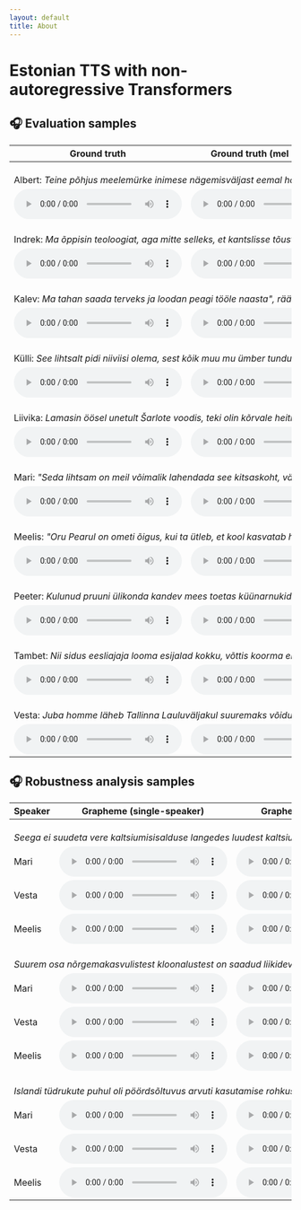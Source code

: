 ```yaml
---
layout: default
title: About
---
```


# Estonian TTS with non-autoregressive Transformers

## 🎧 Evaluation samples

<table>
<thead>
  <tr>
    <th>Ground truth</th>
    <th>Ground truth (mel + vocoder)</th>
    <th>Baseline (student-teacher)</th>
    <th>Ext. alignments (single-speaker)</th>
    <th>Ext. alignments (multi-speaker)</th>
  </tr>
</thead>
<tbody>
  <tr>
    <td colspan="5">
      <br>
      Albert: <i>Teine põhjus meelemürke inimese nägemisväljast eemal hoida seostub meie lastega.</i>
    </td>
  </tr>
  <tr>
    <td><audio src="https://github.com/EstTTS/samples/blob/gh-pages/files/mos/27-gt-albert.wav?raw=true"  controls preload></audio></td>
    <td><audio src="https://github.com/EstTTS/samples/blob/gh-pages/files/mos/27-gt-voc-albert.wav?raw=true"  controls preload></audio></td>
    <td><audio src="https://github.com/EstTTS/samples/blob/gh-pages/files/mos/27-grapheme-albert.wav?raw=true"  controls preload></audio></td>
    <td><audio src="https://github.com/EstTTS/samples/blob/gh-pages/files/mos/27-grapheme-kaldi-albert.wav?raw=true"  controls preload></audio></td>
    <td><audio src="https://github.com/EstTTS/samples/blob/gh-pages/files/mos/27-grapheme-kaldi-multi-albert.wav?raw=true"  controls preload></audio></td>
  </tr>
  <tr>
    <td colspan="5">
      <br>
      Indrek: <i>Ma õppisin teoloogiat, aga mitte selleks, et kantslisse tõusta ja jutlusi pidada.</i>
    </td>
  </tr>
  <tr>
    <td><audio src="https://github.com/EstTTS/samples/blob/gh-pages/files/mos/151-gt-indrek.wav?raw=true"  controls preload></audio></td>
    <td><audio src="https://github.com/EstTTS/samples/blob/gh-pages/files/mos/151-gt-voc-indrek.wav?raw=true"  controls preload></audio></td>
    <td><audio src="https://github.com/EstTTS/samples/blob/gh-pages/files/mos/151-grapheme-indrek.wav?raw=true"  controls preload></audio></td>
    <td><audio src="https://github.com/EstTTS/samples/blob/gh-pages/files/mos/151-grapheme-kaldi-indrek.wav?raw=true"  controls preload></audio></td>
    <td><audio src="https://github.com/EstTTS/samples/blob/gh-pages/files/mos/151-grapheme-kaldi-multi-indrek.wav?raw=true"  controls preload></audio></td>
  </tr>
  <tr>
    <td colspan="5">
      <br>
      Kalev: <i>Ma tahan saada terveks ja loodan peagi tööle naasta", rääkis ta toona.</i>
    </td>
  </tr>
  <tr>
    <td><audio src="https://github.com/EstTTS/samples/blob/gh-pages/files/mos/34-gt-kalev.wav?raw=true"  controls preload></audio></td>
    <td><audio src="https://github.com/EstTTS/samples/blob/gh-pages/files/mos/34-gt-voc-kalev.wav?raw=true"  controls preload></audio></td>
    <td><audio src="https://github.com/EstTTS/samples/blob/gh-pages/files/mos/34-grapheme-kalev.wav?raw=true"  controls preload></audio></td>
    <td><audio src="https://github.com/EstTTS/samples/blob/gh-pages/files/mos/34-grapheme-kaldi-kalev.wav?raw=true"  controls preload></audio></td>
    <td><audio src="https://github.com/EstTTS/samples/blob/gh-pages/files/mos/34-grapheme-kaldi-multi-kalev.wav?raw=true"  controls preload></audio></td>
  </tr>
  <tr>
    <td colspan="5">
      <br>
      Külli: <i>See lihtsalt pidi niiviisi olema, sest kõik muu mu ümber tundus nii tõeline.</i>
    </td>
  </tr>
  <tr>
    <td><audio src="https://github.com/EstTTS/samples/blob/gh-pages/files/mos/181-gt-kylli.wav?raw=true"  controls preload></audio></td>
    <td><audio src="https://github.com/EstTTS/samples/blob/gh-pages/files/mos/181-gt-voc-kylli.wav?raw=true"  controls preload></audio></td>
    <td><audio src="https://github.com/EstTTS/samples/blob/gh-pages/files/mos/181-grapheme-kylli.wav?raw=true"  controls preload></audio></td>
    <td><audio src="https://github.com/EstTTS/samples/blob/gh-pages/files/mos/181-grapheme-kaldi-kylli.wav?raw=true"  controls preload></audio></td>
    <td><audio src="https://github.com/EstTTS/samples/blob/gh-pages/files/mos/181-grapheme-kaldi-multi-kylli.wav?raw=true"  controls preload></audio></td>
  </tr>
  <tr>
    <td colspan="5">
      <br>
      Liivika: <i>Lamasin öösel unetult Šarlote voodis, teki olin kõrvale heitnud, kuna oli liiga soe.</i>
    </td>
  </tr>
  <tr>
    <td><audio src="https://github.com/EstTTS/samples/blob/gh-pages/files/mos/159-gt-liivika.wav?raw=true"  controls preload></audio></td>
    <td><audio src="https://github.com/EstTTS/samples/blob/gh-pages/files/mos/159-gt-voc-liivika.wav?raw=true"  controls preload></audio></td>
    <td><audio src="https://github.com/EstTTS/samples/blob/gh-pages/files/mos/159-grapheme-liivika.wav?raw=true"  controls preload></audio></td>
    <td><audio src="https://github.com/EstTTS/samples/blob/gh-pages/files/mos/159-grapheme-kaldi-liivika.wav?raw=true"  controls preload></audio></td>
    <td><audio src="https://github.com/EstTTS/samples/blob/gh-pages/files/mos/159-grapheme-kaldi-multi-liivika.wav?raw=true"  controls preload></audio></td>
  </tr>
  <tr>
    <td colspan="5">
      <br>
      Mari: <i>"Seda lihtsam on meil võimalik lahendada see kitsaskoht, vähendades nii mõnegi ajateenija olmemuresid ning aidates neil rohkem keskenduda väljaõppele", ütles Rannaveski.</i>
    </td>
  </tr>
  <tr>
    <td><audio src="https://github.com/EstTTS/samples/blob/gh-pages/files/mos/180-gt-mari.wav?raw=true"  controls preload></audio></td>
    <td><audio src="https://github.com/EstTTS/samples/blob/gh-pages/files/mos/180-gt-voc-mari.wav?raw=true"  controls preload></audio></td>
    <td><audio src="https://github.com/EstTTS/samples/blob/gh-pages/files/mos/180-grapheme-mari.wav?raw=true"  controls preload></audio></td>
    <td><audio src="https://github.com/EstTTS/samples/blob/gh-pages/files/mos/180-grapheme-kaldi-mari.wav?raw=true"  controls preload></audio></td>
    <td><audio src="https://github.com/EstTTS/samples/blob/gh-pages/files/mos/180-grapheme-kaldi-multi-mari.wav?raw=true"  controls preload></audio></td>
  </tr>
  <tr>
    <td colspan="5">
      <br>
      Meelis: <i>"Oru Pearul on ometi õigus, kui ta ütleb, et kool kasvatab hobusevargaid."</i>
    </td>
  </tr>
  <tr>
    <td><audio src="https://github.com/EstTTS/samples/blob/gh-pages/files/mos/218-gt-meelis.wav?raw=true"  controls preload></audio></td>
    <td><audio src="https://github.com/EstTTS/samples/blob/gh-pages/files/mos/218-gt-voc-meelis.wav?raw=true"  controls preload></audio></td>
    <td><audio src="https://github.com/EstTTS/samples/blob/gh-pages/files/mos/218-grapheme-meelis.wav?raw=true"  controls preload></audio></td>
    <td><audio src="https://github.com/EstTTS/samples/blob/gh-pages/files/mos/218-grapheme-kaldi-meelis.wav?raw=true"  controls preload></audio></td>
    <td><audio src="https://github.com/EstTTS/samples/blob/gh-pages/files/mos/218-grapheme-kaldi-multi-meelis.wav?raw=true"  controls preload></audio></td>
  </tr>
  <tr>
    <td colspan="5">
      <br>
      Peeter: <i>Kulunud pruuni ülikonda kandev mees toetas küünarnukid lauale, sättis käelaba lõuale toeks ja hakkas teda jõllitama.</i>
    </td>
  </tr>
  <tr>
    <td><audio src="https://github.com/EstTTS/samples/blob/gh-pages/files/mos/10-gt-peeter.wav?raw=true"  controls preload></audio></td>
    <td><audio src="https://github.com/EstTTS/samples/blob/gh-pages/files/mos/10-gt-voc-peeter.wav?raw=true"  controls preload></audio></td>
    <td><audio src="https://github.com/EstTTS/samples/blob/gh-pages/files/mos/10-grapheme-peeter.wav?raw=true"  controls preload></audio></td>
    <td><audio src="https://github.com/EstTTS/samples/blob/gh-pages/files/mos/10-grapheme-kaldi-peeter.wav?raw=true"  controls preload></audio></td>
    <td><audio src="https://github.com/EstTTS/samples/blob/gh-pages/files/mos/10-grapheme-kaldi-multi-peeter.wav?raw=true"  controls preload></audio></td>
  </tr>
  <tr>
    <td colspan="5">
      <br>
      Tambet: <i>Nii sidus eesliajaja looma esijalad kokku, võttis koorma endale selga ja läks tagasi oma üüritud kohta värava juures.</i>
    </td>
  </tr>
  <tr>
    <td><audio src="https://github.com/EstTTS/samples/blob/gh-pages/files/mos/6-gt-tambet.wav?raw=true"  controls preload></audio></td>
    <td><audio src="https://github.com/EstTTS/samples/blob/gh-pages/files/mos/6-gt-voc-tambet.wav?raw=true"  controls preload></audio></td>
    <td><audio src="https://github.com/EstTTS/samples/blob/gh-pages/files/mos/6-grapheme-tambet.wav?raw=true"  controls preload></audio></td>
    <td><audio src="https://github.com/EstTTS/samples/blob/gh-pages/files/mos/6-grapheme-kaldi-tambet.wav?raw=true"  controls preload></audio></td>
    <td><audio src="https://github.com/EstTTS/samples/blob/gh-pages/files/mos/6-grapheme-kaldi-multi-tambet.wav?raw=true"  controls preload></audio></td>
  </tr>
  <tr>
    <td colspan="5">
      <br>
      Vesta: <i>Juba homme läheb Tallinna Lauluväljakul suuremaks võidukihutamiseks!</i>
    </td>
  </tr>
  <tr>
    <td><audio src="https://github.com/EstTTS/samples/blob/gh-pages/files/mos/42-gt-vesta.wav?raw=true"  controls preload></audio></td>
    <td><audio src="https://github.com/EstTTS/samples/blob/gh-pages/files/mos/42-gt-voc-vesta.wav?raw=true"  controls preload></audio></td>
    <td><audio src="https://github.com/EstTTS/samples/blob/gh-pages/files/mos/42-grapheme-vesta.wav?raw=true"  controls preload></audio></td>
    <td><audio src="https://github.com/EstTTS/samples/blob/gh-pages/files/mos/42-grapheme-kaldi-vesta.wav?raw=true"  controls preload></audio></td>
    <td><audio src="https://github.com/EstTTS/samples/blob/gh-pages/files/mos/42-grapheme-kaldi-multi-vesta.wav?raw=true"  controls preload></audio></td>
  </tr>
</tbody>
</table>

## 🎧 Robustness analysis samples

<table>
<thead>
    <tr>
        <th>Speaker</th>
        <th>Grapheme (single-speaker)</th>
        <th>Grapheme (multi-speaker)</th>
        <th>Vabamorf (single-speaker)</th>
        <th>Vabamorf (multi-speaker)</th>
        <th>Phoneme (single-speaker)</th>
        <th>Phoneme (multi-speaker)</th>
    </tr>
</thead>
<tbody>
    <tr>
        <td colspan="5">
            <br>
            <i>Seega ei suudeta vere kaltsiumisisalduse langedes luudest kaltsiumi mobiliseerida, mistõttu selle sekretsioon piimaga väheneb.</i>
        </td>
    </tr>
    <tr>
        <td>Mari</td>
        <td><audio src="https://github.com/EstTTS/samples/blob/gh-pages/files/robustness/27-grapheme-kaldi-mari.wav?raw=true"  controls preload></audio></td>
        <td><audio src="https://github.com/EstTTS/samples/blob/gh-pages/files/robustness/27-grapheme-kaldi-multi-mari.wav?raw=true"  controls preload></audio></td>
        <td><audio src="https://github.com/EstTTS/samples/blob/gh-pages/files/robustness/27-vabamorf-kaldi-mari.wav?raw=true"  controls preload></audio></td>
        <td><audio src="https://github.com/EstTTS/samples/blob/gh-pages/files/robustness/27-vabamorf-kaldi-multi-mari.wav?raw=true"  controls preload></audio></td>
        <td><audio src="https://github.com/EstTTS/samples/blob/gh-pages/files/robustness/27-espeak-kaldi-mari.wav?raw=true"  controls preload></audio></td>
        <td><audio src="https://github.com/EstTTS/samples/blob/gh-pages/files/robustness/27-espeak-kaldi-multi-mari.wav?raw=true"  controls preload></audio></td>
    </tr>
    <tr>
        <td>Vesta</td>
        <td><audio src="https://github.com/EstTTS/samples/blob/gh-pages/files/robustness/27-grapheme-kaldi-vesta.wav?raw=true"  controls preload></audio></td>
        <td><audio src="https://github.com/EstTTS/samples/blob/gh-pages/files/robustness/27-grapheme-kaldi-multi-vesta.wav?raw=true"  controls preload></audio></td>
        <td><audio src="https://github.com/EstTTS/samples/blob/gh-pages/files/robustness/27-vabamorf-kaldi-vesta.wav?raw=true"  controls preload></audio></td>
        <td><audio src="https://github.com/EstTTS/samples/blob/gh-pages/files/robustness/27-vabamorf-kaldi-multi-vesta.wav?raw=true"  controls preload></audio></td>
        <td><audio src="https://github.com/EstTTS/samples/blob/gh-pages/files/robustness/27-espeak-kaldi-vesta.wav?raw=true"  controls preload></audio></td>
        <td><audio src="https://github.com/EstTTS/samples/blob/gh-pages/files/robustness/27-espeak-kaldi-multi-vesta.wav?raw=true"  controls preload></audio></td>
    </tr>
    <tr>
        <td>Meelis</td>
        <td><audio src="https://github.com/EstTTS/samples/blob/gh-pages/files/robustness/27-grapheme-kaldi-meelis.wav?raw=true"  controls preload></audio></td>
        <td><audio src="https://github.com/EstTTS/samples/blob/gh-pages/files/robustness/27-grapheme-kaldi-multi-meelis.wav?raw=true"  controls preload></audio></td>
        <td><audio src="https://github.com/EstTTS/samples/blob/gh-pages/files/robustness/27-vabamorf-kaldi-meelis.wav?raw=true"  controls preload></audio></td>
        <td><audio src="https://github.com/EstTTS/samples/blob/gh-pages/files/robustness/27-vabamorf-kaldi-multi-meelis.wav?raw=true"  controls preload></audio></td>
        <td><audio src="https://github.com/EstTTS/samples/blob/gh-pages/files/robustness/27-espeak-kaldi-meelis.wav?raw=true"  controls preload></audio></td>
        <td><audio src="https://github.com/EstTTS/samples/blob/gh-pages/files/robustness/27-espeak-kaldi-multi-meelis.wav?raw=true"  controls preload></audio></td>
    </tr>
    <tr>
        <td colspan="5">
            <br>
            <i>Suurem osa nõrgemakasvulistest kloonalustest on saadud liikidevahelise ristamise tulemusena.</i>
        </td>
    </tr>
    <tr>
        <td>Mari</td>
        <td><audio src="https://github.com/EstTTS/samples/blob/gh-pages/files/robustness/11-grapheme-kaldi-mari.wav?raw=true"  controls preload></audio></td>
        <td><audio src="https://github.com/EstTTS/samples/blob/gh-pages/files/robustness/11-grapheme-kaldi-multi-mari.wav?raw=true"  controls preload></audio></td>
        <td><audio src="https://github.com/EstTTS/samples/blob/gh-pages/files/robustness/11-vabamorf-kaldi-mari.wav?raw=true"  controls preload></audio></td>
        <td><audio src="https://github.com/EstTTS/samples/blob/gh-pages/files/robustness/11-vabamorf-kaldi-multi-mari.wav?raw=true"  controls preload></audio></td>
        <td><audio src="https://github.com/EstTTS/samples/blob/gh-pages/files/robustness/11-espeak-kaldi-mari.wav?raw=true"  controls preload></audio></td>
        <td><audio src="https://github.com/EstTTS/samples/blob/gh-pages/files/robustness/11-espeak-kaldi-multi-mari.wav?raw=true"  controls preload></audio></td>
    </tr>
    <tr>
        <td>Vesta</td>
        <td><audio src="https://github.com/EstTTS/samples/blob/gh-pages/files/robustness/11-grapheme-kaldi-vesta.wav?raw=true"  controls preload></audio></td>
        <td><audio src="https://github.com/EstTTS/samples/blob/gh-pages/files/robustness/11-grapheme-kaldi-multi-vesta.wav?raw=true"  controls preload></audio></td>
        <td><audio src="https://github.com/EstTTS/samples/blob/gh-pages/files/robustness/11-vabamorf-kaldi-vesta.wav?raw=true"  controls preload></audio></td>
        <td><audio src="https://github.com/EstTTS/samples/blob/gh-pages/files/robustness/11-vabamorf-kaldi-multi-vesta.wav?raw=true"  controls preload></audio></td>
        <td><audio src="https://github.com/EstTTS/samples/blob/gh-pages/files/robustness/11-espeak-kaldi-vesta.wav?raw=true"  controls preload></audio></td>
        <td><audio src="https://github.com/EstTTS/samples/blob/gh-pages/files/robustness/11-espeak-kaldi-multi-vesta.wav?raw=true"  controls preload></audio></td>
    </tr>
    <tr>
        <td>Meelis</td>
        <td><audio src="https://github.com/EstTTS/samples/blob/gh-pages/files/robustness/11-grapheme-kaldi-meelis.wav?raw=true"  controls preload></audio></td>
        <td><audio src="https://github.com/EstTTS/samples/blob/gh-pages/files/robustness/11-grapheme-kaldi-multi-meelis.wav?raw=true"  controls preload></audio></td>
        <td><audio src="https://github.com/EstTTS/samples/blob/gh-pages/files/robustness/11-vabamorf-kaldi-meelis.wav?raw=true"  controls preload></audio></td>
        <td><audio src="https://github.com/EstTTS/samples/blob/gh-pages/files/robustness/11-vabamorf-kaldi-multi-meelis.wav?raw=true"  controls preload></audio></td>
        <td><audio src="https://github.com/EstTTS/samples/blob/gh-pages/files/robustness/11-espeak-kaldi-meelis.wav?raw=true"  controls preload></audio></td>
        <td><audio src="https://github.com/EstTTS/samples/blob/gh-pages/files/robustness/11-espeak-kaldi-multi-meelis.wav?raw=true"  controls preload></audio></td>
    </tr>
    <tr>
        <td colspan="5">
            <br>
            <i>Islandi tüdrukute puhul oli pöördsõltuvus arvuti kasutamise rohkuse ja testi tulemuse vahel, teistes riikides oli seos pigem positiivne.</i>
        </td>
    </tr>
    <tr>
        <td>Mari</td>
        <td><audio src="https://github.com/EstTTS/samples/blob/gh-pages/files/robustness/35-grapheme-kaldi-mari.wav?raw=true"  controls preload></audio></td>
        <td><audio src="https://github.com/EstTTS/samples/blob/gh-pages/files/robustness/35-grapheme-kaldi-multi-mari.wav?raw=true"  controls preload></audio></td>
        <td><audio src="https://github.com/EstTTS/samples/blob/gh-pages/files/robustness/35-vabamorf-kaldi-mari.wav?raw=true"  controls preload></audio></td>
        <td><audio src="https://github.com/EstTTS/samples/blob/gh-pages/files/robustness/35-vabamorf-kaldi-multi-mari.wav?raw=true"  controls preload></audio></td>
        <td><audio src="https://github.com/EstTTS/samples/blob/gh-pages/files/robustness/35-espeak-kaldi-mari.wav?raw=true"  controls preload></audio></td>
        <td><audio src="https://github.com/EstTTS/samples/blob/gh-pages/files/robustness/35-espeak-kaldi-multi-mari.wav?raw=true"  controls preload></audio></td>
    </tr>
    <tr>
        <td>Vesta</td>
        <td><audio src="https://github.com/EstTTS/samples/blob/gh-pages/files/robustness/35-grapheme-kaldi-vesta.wav?raw=true"  controls preload></audio></td>
        <td><audio src="https://github.com/EstTTS/samples/blob/gh-pages/files/robustness/35-grapheme-kaldi-multi-vesta.wav?raw=true"  controls preload></audio></td>
        <td><audio src="https://github.com/EstTTS/samples/blob/gh-pages/files/robustness/35-vabamorf-kaldi-vesta.wav?raw=true"  controls preload></audio></td>
        <td><audio src="https://github.com/EstTTS/samples/blob/gh-pages/files/robustness/35-vabamorf-kaldi-multi-vesta.wav?raw=true"  controls preload></audio></td>
        <td><audio src="https://github.com/EstTTS/samples/blob/gh-pages/files/robustness/35-espeak-kaldi-vesta.wav?raw=true"  controls preload></audio></td>
        <td><audio src="https://github.com/EstTTS/samples/blob/gh-pages/files/robustness/35-espeak-kaldi-multi-vesta.wav?raw=true"  controls preload></audio></td>
    </tr>
    <tr>
        <td>Meelis</td>
        <td><audio src="https://github.com/EstTTS/samples/blob/gh-pages/files/robustness/35-grapheme-kaldi-meelis.wav?raw=true"  controls preload></audio></td>
        <td><audio src="https://github.com/EstTTS/samples/blob/gh-pages/files/robustness/35-grapheme-kaldi-multi-meelis.wav?raw=true"  controls preload></audio></td>
        <td><audio src="https://github.com/EstTTS/samples/blob/gh-pages/files/robustness/35-vabamorf-kaldi-meelis.wav?raw=true"  controls preload></audio></td>
        <td><audio src="https://github.com/EstTTS/samples/blob/gh-pages/files/robustness/35-vabamorf-kaldi-multi-meelis.wav?raw=true"  controls preload></audio></td>
        <td><audio src="https://github.com/EstTTS/samples/blob/gh-pages/files/robustness/35-espeak-kaldi-meelis.wav?raw=true"  controls preload></audio></td>
        <td><audio src="https://github.com/EstTTS/samples/blob/gh-pages/files/robustness/35-espeak-kaldi-multi-meelis.wav?raw=true"  controls preload></audio></td>
    </tr>
</tbody>
</table>
